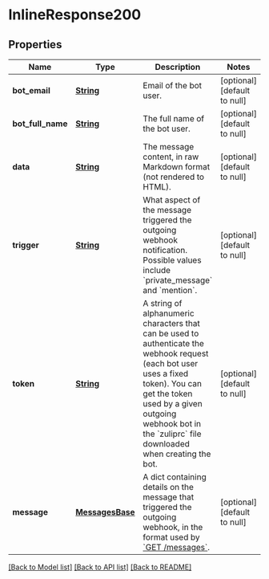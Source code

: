 # InlineResponse200
## Properties

Name | Type | Description | Notes
------------ | ------------- | ------------- | -------------
**bot\_email** | [**String**](string.md) | Email of the bot user.  | [optional] [default to null]
**bot\_full\_name** | [**String**](string.md) | The full name of the bot user.  | [optional] [default to null]
**data** | [**String**](string.md) | The message content, in raw Markdown format (not rendered to HTML).  | [optional] [default to null]
**trigger** | [**String**](string.md) | What aspect of the message triggered the outgoing webhook notification. Possible values include &#x60;private_message&#x60; and &#x60;mention&#x60;.  | [optional] [default to null]
**token** | [**String**](string.md) | A string of alphanumeric characters that can be used to authenticate the webhook request (each bot user uses a fixed token). You can get the token used by a given outgoing webhook bot in the &#x60;zuliprc&#x60; file downloaded when creating the bot.  | [optional] [default to null]
**message** | [**MessagesBase**](MessagesBase.md) | A dict containing details on the message that triggered the outgoing webhook, in the format used by [&#x60;GET /messages&#x60;](/api/get-messages).  | [optional] [default to null]

[[Back to Model list]](../README.md#documentation-for-models) [[Back to API list]](../README.md#documentation-for-api-endpoints) [[Back to README]](../README.md)

